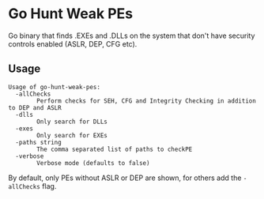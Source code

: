 # Go Hunt Weak PEs

Go binary that finds .EXEs and .DLLs on the system that don't have security controls enabled (ASLR, DEP, CFG etc).


## Usage
```
Usage of go-hunt-weak-pes:
  -allChecks
        Perform checks for SEH, CFG and Integrity Checking in addition to DEP and ASLR
  -dlls
        Only search for DLLs
  -exes
        Only search for EXEs
  -paths string
        The comma separated list of paths to checkPE
  -verbose
        Verbose mode (defaults to false)
```
By default, only PEs without ASLR or DEP are shown, for others add the `-allChecks` flag.
